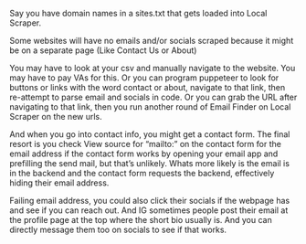 
Say you have domain names in a sites.txt that gets loaded into Local Scraper.

Some websites will have no emails and/or socials scraped because it might be on a separate page (Like Contact Us or About)

You may have to look at your csv and manually navigate to the website. You may have to pay VAs for this. Or you can program puppeteer to look for buttons or links with the word contact or about, navigate to that link, then re-attempt to parse email and socials in code. Or you can grab the URL after navigating to that link, then you run another round of Email Finder on Local Scraper on the new urls.

And when you go into contact info, you might get a contact form. The final resort is you check View source for “mailto:” on the contact form for the email address if the contact form works by opening your email app and prefilling the send mail, but that’s unlikely. Whats more likely is the email is in the backend and the contact form requests the backend, effectively hiding their email address. 

Failing email address, you could also click their socials if the webpage has and see if you can reach out. And IG sometimes people post their email at the profile page at the top where the short bio usually is. And you can directly message them too on socials to see if that works.